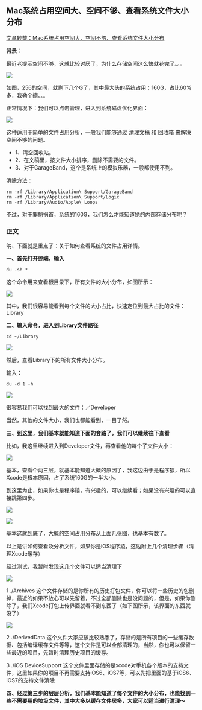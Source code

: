 ## Mac系统占用空间大、空间不够、查看系统文件大小分布

[文章转载：Mac系统占用空间大、空间不够、查看系统文件大小分布](https://blog.csdn.net/u011423056/article/details/79450845)


**背景：**

最近老提示空间不够，这就比较讨厌了，为什么存储空间这么快就花完了。。。

![](https://github.com/SunshineBrother/JHBlog/blob/master/工具/Mac系统占用空间大/1.png)

如图，256的空间，就剩下几个G了，其中最大头的系统占用：160G，占比60%多，我勒个擦。。。

正常情况下：我们可以点击管理，进入到系统磁盘优化界面：


![](https://github.com/SunshineBrother/JHBlog/blob/master/工具/Mac系统占用空间大/2.png)


这种适用于简单的文件占用分析，一般我们能够通过 清理文稿 和 回收箱 来解决空间不够的问题。
- 1、清空回收站。
- 2、在文稿里，按文件大小排序，删除不需要的文件。
- 3、对于GarageBand，这个是系统上的模拟乐器，一般都使用不到。

清除方法：
```
rm -rf /Library/Application\ Support/GarageBand
rm -rf /Library/Application\ Support/Logic
rm -rf /Library/Audio/Apple\ Loops
```


不过，对于罪魁祸首，系统的160G，我们怎么才能知道她的内部存储分布呢？

### 正文

呐、下面就是重点了：关于如何查看系统的文件占用详情。

**一、首先打开终端，输入**

```
du -sh *
```

这个命令用来查看根目录下，所有文件的大小分布，如图所示：



![](https://github.com/SunshineBrother/JHBlog/blob/master/工具/Mac系统占用空间大/3.png)

其中，我们很容易能看到每个文件的大小占比，快速定位到最大占比的文件：Library

**二、输入命令，进入到Library文件路径**

```
cd ~/Library
```


![](https://github.com/SunshineBrother/JHBlog/blob/master/工具/Mac系统占用空间大/4.png)

然后，查看Library下的所有文件大小分布。

输入：
```
du -d 1 -h
```


![](https://github.com/SunshineBrother/JHBlog/blob/master/工具/Mac系统占用空间大/5.png)


很容易我们可以找到最大的文件：／Developer

当然，其他的文件大小，我们也都能看到，一目了然。

**三、到这里，我们基本就能知道下面的套路了，我们可以继续往下查看**

比如，我这里继续进入到Developer文件，再查看他的每个子文件大小：

![](https://github.com/SunshineBrother/JHBlog/blob/master/工具/Mac系统占用空间大/6.png)

基本，查看个两三层，就基本能知道大概的原因了，我这边由于是程序猿，所以Xcode是根本原因，占了系统160G的一半大小。

到这里为止，如果你也是程序猿，有兴趣的，可以继续看；如果没有兴趣的可以直接跳第四步。



![](https://github.com/SunshineBrother/JHBlog/blob/master/工具/Mac系统占用空间大/7.png)


![](https://github.com/SunshineBrother/JHBlog/blob/master/工具/Mac系统占用空间大/8.png)


基本这就到底了，大概的空间占用分布从上面几张图，也基本有数了。



以上是讲如何查看及分析文件，如果你是iOS程序猿，这边附上几个清理步骤（清理Xcode缓存）

经过测试，我暂时发现这几个文件可以适当清理下


![](https://github.com/SunshineBrother/JHBlog/blob/master/工具/Mac系统占用空间大/9.png)

1  ./Archives  这个文件存储的是你所有的历史打包文件，你可以将一些历史的包删掉，最近的如果不放心可以先留着，不过全部删除也是没问题的，但是，如果你删除了，我们Xcode打包上传界面就看不到东西了（如下图所示，该界面的东西就没了）

![](https://github.com/SunshineBrother/JHBlog/blob/master/工具/Mac系统占用空间大/10.png)


2  ./DerivedData 这个文件大家应该比较熟悉了，存储的是所有项目的一些缓存数据、包括编译缓存文件等等，这个文件是可以全部清理的，当然，你也可以保留一些最近的项目，先暂时清理历史项目的缓存。

3  ./iOS DeviceSupport 这个文件里面存储的是xcode对手机各个版本的支持文件，这里如果你的项目不再需要支持iOS6、iOS7等，可以先把里面的基于iOS6、iOS7的支持文件清除


**四、经过第三步的层层分析，我们基本能知道了每个文件的大小分布，也能找到一些不需要用的垃圾文件，其中大多以缓存文件居多，大家可以适当进行清理～**




